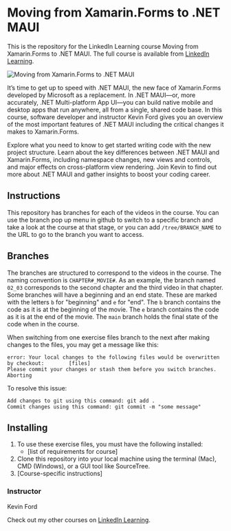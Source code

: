 # Moving from Xamarin.Forms to .NET MAUI
This is the repository for the LinkedIn Learning course Moving from Xamarin.Forms to .NET MAUI. The full course is available from [LinkedIn Learning][lil-course-url].

![Moving from Xamarin.Forms to .NET MAUI][lil-thumbnail-url] 

It’s time to get up to speed with .NET MAUI, the new face of Xamarin.Forms developed by Microsoft as a replacement. In .NET MAUI—or, more accurately, .NET Multi-platform App UI—you can build native mobile and desktop apps that run anywhere, all from a single, shared code base. In this course, software developer and instructor Kevin Ford gives you an overview of the most important features of .NET MAUI including the critical changes it makes to Xamarin.Forms.

Explore what you need to know to get started writing code with the new project structure. Learn about the key differences between .NET MAUI and Xamarin.Forms, including namespace changes, new views and controls, and major effects on cross-platform view rendering. Join Kevin to find out more about .NET MAUI and gather insights to boost your coding career.

## Instructions
This repository has branches for each of the videos in the course. You can use the branch pop up menu in github to switch to a specific branch and take a look at the course at that stage, or you can add `/tree/BRANCH_NAME` to the URL to go to the branch you want to access.

## Branches
The branches are structured to correspond to the videos in the course. The naming convention is `CHAPTER#_MOVIE#`. As an example, the branch named `02_03` corresponds to the second chapter and the third video in that chapter. 
Some branches will have a beginning and an end state. These are marked with the letters `b` for "beginning" and `e` for "end". The `b` branch contains the code as it is at the beginning of the movie. The `e` branch contains the code as it is at the end of the movie. The `main` branch holds the final state of the code when in the course.

When switching from one exercise files branch to the next after making changes to the files, you may get a message like this:

    error: Your local changes to the following files would be overwritten by checkout:        [files]
    Please commit your changes or stash them before you switch branches.
    Aborting

To resolve this issue:
	
    Add changes to git using this command: git add .
	Commit changes using this command: git commit -m "some message"

## Installing
1. To use these exercise files, you must have the following installed:
	- [list of requirements for course]
2. Clone this repository into your local machine using the terminal (Mac), CMD (Windows), or a GUI tool like SourceTree.
3. [Course-specific instructions]


### Instructor

Kevin Ford 
                            


                            

Check out my other courses on [LinkedIn Learning](https://www.linkedin.com/learning/instructors/kevin-ford).

[lil-course-url]: https://www.linkedin.com/learning/moving-from-xamarin-forms-to-dot-net-maui
[lil-thumbnail-url]: https://cdn.lynda.com/course/2455002/2455002-1653513650570-16x9.jpg
